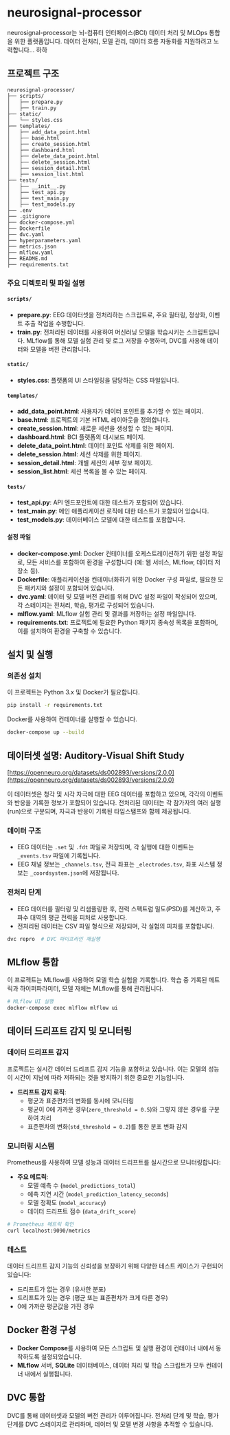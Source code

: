 # neurosignal-processor

neurosignal-processor는 뇌-컴퓨터 인터페이스(BCI) 데이터 처리 및 MLOps 통합을 위한 플랫폼입니다. 데이터 전처리, 모델 관리, 데이터 흐름 자동화를 지원하려고 노력합니다... 하하

## 프로젝트 구조

```
neurosignal-processor/
├── scripts/
│   ├── prepare.py
│   ├── train.py
├── static/
│   └── styles.css
├── templates/
│   ├── add_data_point.html
│   ├── base.html
│   ├── create_session.html
│   ├── dashboard.html
│   ├── delete_data_point.html
│   ├── delete_session.html
│   ├── session_detail.html
│   ├── session_list.html
├── tests/
│   ├── __init__.py
│   ├── test_api.py
│   ├── test_main.py
│   ├── test_models.py
├── .env
├── .gitignore
├── docker-compose.yml
├── Dockerfile
├── dvc.yaml
├── hyperparameters.yaml
├── metrics.json
├── mlflow.yaml
├── README.md
├── requirements.txt
```

### 주요 디렉토리 및 파일 설명

#### `scripts/`
- **prepare.py**: EEG 데이터셋을 전처리하는 스크립트로, 주요 필터링, 정상화, 이벤트 추출 작업을 수행합니다.
- **train.py**: 전처리된 데이터를 사용하여 머신러닝 모델을 학습시키는 스크립트입니다. MLflow를 통해 모델 실험 관리 및 로그 저장을 수행하며, DVC를 사용해 데이터와 모델을 버전 관리합니다.

#### `static/`
- **styles.css**: 플랫폼의 UI 스타일링을 담당하는 CSS 파일입니다.

#### `templates/`
- **add_data_point.html**: 사용자가 데이터 포인트를 추가할 수 있는 페이지.
- **base.html**: 프로젝트의 기본 HTML 레이아웃을 정의합니다.
- **create_session.html**: 새로운 세션을 생성할 수 있는 페이지.
- **dashboard.html**: BCI 플랫폼의 대시보드 페이지.
- **delete_data_point.html**: 데이터 포인트 삭제를 위한 페이지.
- **delete_session.html**: 세션 삭제를 위한 페이지.
- **session_detail.html**: 개별 세션의 세부 정보 페이지.
- **session_list.html**: 세션 목록을 볼 수 있는 페이지.

#### `tests/`
- **test_api.py**: API 엔드포인트에 대한 테스트가 포함되어 있습니다.
- **test_main.py**: 메인 애플리케이션 로직에 대한 테스트가 포함되어 있습니다.
- **test_models.py**: 데이터베이스 모델에 대한 테스트를 포함합니다.

#### 설정 파일
- **docker-compose.yml**: Docker 컨테이너를 오케스트레이션하기 위한 설정 파일로, 모든 서비스를 포함하여 환경을 구성합니다 (예: 웹 서비스, MLflow, 데이터 저장소 등).
- **Dockerfile**: 애플리케이션을 컨테이너화하기 위한 Docker 구성 파일로, 필요한 모든 패키지와 설정이 포함되어 있습니다.
- **dvc.yaml**: 데이터 및 모델 버전 관리를 위해 DVC 설정 파일이 작성되어 있으며, 각 스테이지는 전처리, 학습, 평가로 구성되어 있습니다.
- **mlflow.yaml**: MLflow 실험 관리 및 결과를 저장하는 설정 파일입니다.
- **requirements.txt**: 프로젝트에 필요한 Python 패키지 종속성 목록을 포함하며, 이를 설치하여 환경을 구축할 수 있습니다.

## 설치 및 실행

### 의존성 설치

이 프로젝트는 Python 3.x 및 Docker가 필요합니다.

```bash
pip install -r requirements.txt
```

Docker를 사용하여 컨테이너를 실행할 수 있습니다.

```bash
docker-compose up --build
```

## 데이터셋 설명: Auditory-Visual Shift Study
[https://openneuro.org/datasets/ds002893/versions/2.0.0](https://openneuro.org/datasets/ds002893/versions/2.0.0)

이 데이터셋은 청각 및 시각 자극에 대한 EEG 데이터를 포함하고 있으며, 각각의 이벤트와 반응을 기록한 정보가 포함되어 있습니다. 전처리된 데이터는 각 참가자의 여러 실행(run)으로 구분되며, 자극과 반응이 기록된 타임스탬프와 함께 제공됩니다.

### 데이터 구조
- EEG 데이터는 `.set` 및 `.fdt` 파일로 저장되며, 각 실행에 대한 이벤트는 `_events.tsv` 파일에 기록됩니다.
- EEG 채널 정보는 `_channels.tsv`, 전극 좌표는 `_electrodes.tsv`, 좌표 시스템 정보는 `_coordsystem.json`에 저장됩니다.

### 전처리 단계
- EEG 데이터를 필터링 및 리샘플링한 후, 전력 스펙트럼 밀도(PSD)를 계산하고, 주파수 대역의 평균 전력을 피처로 사용합니다.
- 전처리된 데이터는 CSV 파일 형식으로 저장되며, 각 실험의 피처를 포함합니다.

```bash
dvc repro  # DVC 파이프라인 재실행
```

## MLflow 통합
이 프로젝트는 MLflow를 사용하여 모델 학습 실험을 기록합니다. 학습 중 기록된 메트릭과 하이퍼파라미터, 모델 자체는 MLflow를 통해 관리됩니다.

```bash
# MLflow UI 실행
docker-compose exec mlflow mlflow ui
```

## 데이터 드리프트 감지 및 모니터링

### 데이터 드리프트 감지
프로젝트는 실시간 데이터 드리프트 감지 기능을 포함하고 있습니다. 이는 모델의 성능이 시간이 지남에 따라 저하되는 것을 방지하기 위한 중요한 기능입니다.

- **드리프트 감지 로직**:
  - 평균과 표준편차의 변화를 동시에 모니터링
  - 평균이 0에 가까운 경우(`zero_threshold = 0.5`)와 그렇지 않은 경우를 구분하여 처리
  - 표준편차의 변화(`std_threshold = 0.2`)를 통한 분포 변화 감지

### 모니터링 시스템
Prometheus를 사용하여 모델 성능과 데이터 드리프트를 실시간으로 모니터링합니다:

- **주요 메트릭**:
  - 모델 예측 수 (`model_predictions_total`)
  - 예측 지연 시간 (`model_prediction_latency_seconds`)
  - 모델 정확도 (`model_accuracy`)
  - 데이터 드리프트 점수 (`data_drift_score`)

```bash
# Prometheus 메트릭 확인
curl localhost:9090/metrics
```

### 테스트
데이터 드리프트 감지 기능의 신뢰성을 보장하기 위해 다양한 테스트 케이스가 구현되어 있습니다:
- 드리프트가 없는 경우 (유사한 분포)
- 드리프트가 있는 경우 (평균 또는 표준편차가 크게 다른 경우)
- 0에 가까운 평균값을 가진 경우

## Docker 환경 구성
- **Docker Compose**를 사용하여 모든 스크립트 및 실행 환경이 컨테이너 내에서 동작하도록 설정되었습니다.
- **MLflow** 서버, **SQLite** 데이터베이스, 데이터 처리 및 학습 스크립트가 모두 컨테이너 내에서 실행됩니다.

## DVC 통합
DVC를 통해 데이터셋과 모델의 버전 관리가 이루어집니다. 전처리 단계 및 학습, 평가 단계를 DVC 스테이지로 관리하며, 데이터 및 모델 변경 사항을 추적할 수 있습니다.
